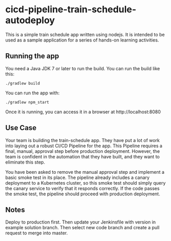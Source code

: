 # cicd-pipeline-train-schedule-autodeploy

This is a simple train schedule app written using nodejs. It is intended to be used as a sample application for a series of hands-on learning activities.

## Running the app

You need a Java JDK 7 or later to run the build. You can run the build like this:

    ./gradlew build

You can run the app with:

    ./gradlew npm_start

Once it is running, you can access it in a browser at http://localhost:8080

## Use Case
Your team is building the train-schedule app. They have put a lot of work into laying out a robust CI/CD Pipeline for the app. This Pipeline requires a final, manual, approval step before production deployment. However, the team is confident in the automation that they have built, and they want to eliminate this step.

You have been asked to remove the manual approval step and implement a basic smoke test in its place. The pipeline already includes a canary deployment to a Kubernetes cluster, so this smoke test should simply query the canary service to verify that it responds correctly. If the code passes the smoke test, the pipeline should proceed with production deployment.

## Notes
Deploy to production first. Then update your Jenkinsfile with version in example solution branch.
Then select new code branch and create a pull request to merge into master.  
